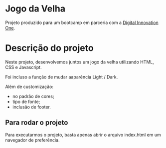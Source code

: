 # Jogo da Velha

Projeto produzido para um bootcamp em parceria com a [Digital Innovation One](https://digitalinnovation.one).

# Descrição do projeto
Neste projeto, desenvolvemos juntos um jogo da velha utilizando HTML, CSS e Javascript.

Foi incluso a função de mudar aaparência Light / Dark.

Além de customização:
- no padrão de cores;
- tipo de fonte;
- inclusão de footer.

## Para rodar o projeto

Para executarmos o projeto, basta apenas abrir o arquivo index.html em um navegador de preferência.